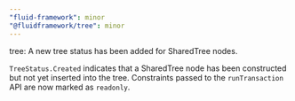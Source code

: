 ```yaml
---
"fluid-framework": minor
"@fluidframework/tree": minor
---
```


tree: A new tree status has been added for SharedTree nodes.

`TreeStatus.Created` indicates that a SharedTree node has been constructed but not yet inserted into the tree.
Constraints passed to the `runTransaction` API are now marked as `readonly`.
